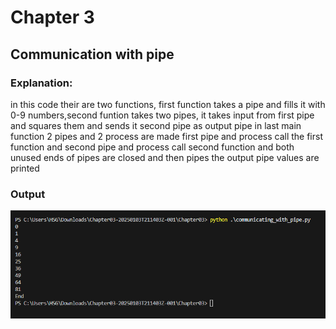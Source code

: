 # Chapter 3

## Communication with pipe
### Explanation:
in this code their are two functions, first function takes a pipe and fills it with 0-9 numbers,second funtion takes two pipes, it takes input from first pipe and squares them and sends it second pipe as output pipe
in last main function 2 pipes and 2 process are made first pipe and process call the first function and second pipe and process call second function and both unused ends of pipes are closed and then pipes the output pipe values are printed

### Output
![Communication with pipe](Chapter3/images/CommunicationWithPipe.PNG "image1")
